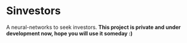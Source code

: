 # Sinvestors
A neural-networks to seek investors. 
**This project is private and under development now, hope you will use it someday :)**
